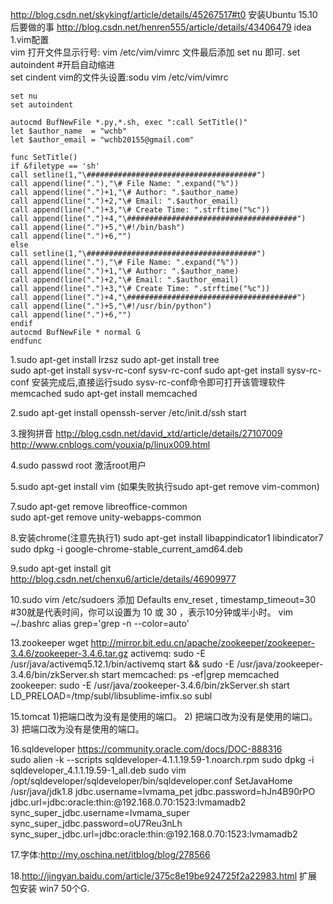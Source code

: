 http://blog.csdn.net/skykingf/article/details/45267517#t0   安装Ubuntu 15.10后要做的事 
http://blog.csdn.net/henren555/article/details/43406479  idea
1.vim配置  
  vim 打开文件显示行号: vim  /etc/vim/vimrc 文件最后添加 set  nu 即可.
  set autoindent	#开启自动缩进  
  set cindent
  vim的文件头设置:sodu vim /etc/vim/vimrc    
  ```shell
  set nu
  set autoindent

  autocmd BufNewFile *.py,*.sh, exec ":call SetTitle()"
  let $author_name  = "wchb"
  let $author_email = "wchb20155@gmail.com"

  func SetTitle()
  if &filetype == 'sh'
  call setline(1,"\######################################")
  call append(line("."),"\# File Name: ".expand("%"))
  call append(line(".")+1,"\# Author: ".$author_name)
  call append(line(".")+2,"\# Email: ".$author_email)
  call append(line(".")+3,"\# Create Time: ".strftime("%c"))
  call append(line(".")+4,"\######################################")
  call append(line(".")+5,"\#!/bin/bash")
  call append(line(".")+6,"")
  else
  call setline(1,"\######################################")
  call append(line("."),"\# File Name: ".expand("%"))
  call append(line(".")+1,"\# Author: ".$author_name)
  call append(line(".")+2,"\# Email: ".$author_email)
  call append(line(".")+3,"\# Create Time: ".strftime("%c"))
  call append(line(".")+4,"\######################################")
  call append(line(".")+5,"\#!/usr/bin/python")
  call append(line(".")+6,"")
  endif
  autocmd BufNewFile * normal G
  endfunc
  ```
1.sudo apt-get install lrzsz
   sudo apt-get install tree 	
   sudo apt-get install sysv-rc-conf
   sysv-rc-conf       sudo apt-get install sysv-rc-conf 安装完成后,直接运行sudo sysv-rc-conf命令即可打开该管理软件
   memcached       sudo apt-get install memcached

2.sudo apt-get install openssh-server  /etc/init.d/ssh start 

3.搜狗拼音  http://blog.csdn.net/david_xtd/article/details/27107009  http://www.cnblogs.com/youxia/p/linux009.html

4.sudo passwd root  激活root用户

5.sudo apt-get install vim  (如果失败执行sudo apt-get remove vim-common)
 
7.sudo apt-get remove libreoffice-common  
   sudo apt-get remove unity-webapps-common  

8.安装chrome(注意先执行1)
  sudo apt-get install libappindicator1 libindicator7    
  sudo dpkg -i google-chrome-stable_current_amd64.deb
  
9.sudo apt-get install git
http://blog.csdn.net/chenxu6/article/details/46909977

10.sudo vim /etc/sudoers
   添加    Defaults env_reset , timestamp_timeout=30   #30就是代表时间，你可以设置为 10 或 30 ，表示10分钟或半小时。
    vim ~/.bashrc    alias grep='grep -n  --color=auto'
   
13.zookeeper       wget http://mirror.bit.edu.cn/apache/zookeeper/zookeeper-3.4.6/zookeeper-3.4.6.tar.gz
    activemq:         sudo  -E  /usr/java/activemq5.12.1/bin/activemq start  && sudo -E   /usr/java/zookeeper-3.4.6/bin/zkServer.sh start
    memcached:    ps -ef|grep memcached
    zookeeper:       sudo -E   /usr/java/zookeeper-3.4.6/bin/zkServer.sh start
    LD_PRELOAD=/tmp/subl/libsublime-imfix.so subl
	
15.tomcat
         1)<Server port="8005" shutdown="SHUTDOWN">把端口改为没有是使用的端口。
         2)<Connector port="8080" maxHttpHeaderSize="8192"
          maxThreads="150" minSpareThreads="25" maxSpareThreads="75"
          enableLookups="false" redirectPort="8443" acceptCount="100"
          connectionTimeout="20000" disableUploadTimeout="true" /> 把端口改为没有是使用的端口。
          3)<Connector port="8009"
          enableLookups="false" redirectPort="8443" protocol="AJP/1.3" /> 把端口改为没有是使用的端口。

16.sqldeveloper
    https://community.oracle.com/docs/DOC-888316   
    sudo alien -k --scripts sqldeveloper-4.1.1.19.59-1.noarch.rpm
    sudo dpkg -i sqldeveloper_4.1.1.19.59-1_all.deb
    sudo vim /opt/sqldeveloper/sqldeveloper/bin/sqldeveloper.conf
    SetJavaHome /usr/java/jdk1.8
    jdbc.username=lvmama_pet
    jdbc.password=hJn4B90rPO
    jdbc.url=jdbc:oracle:thin:@192.168.0.70:1523:lvmamadb2
    sync_super_jdbc.username=lvmama_super
    sync_super_jdbc.password=oU7Reu3nLh
    sync_super_jdbc.url=jdbc:oracle:thin:@192.168.0.70:1523:lvmamadb2

17.字体:http://my.oschina.net/itblog/blog/278566
    
18.http://jingyan.baidu.com/article/375c8e19be924725f2a22983.html  扩展包安装 win7  50个G.
   

